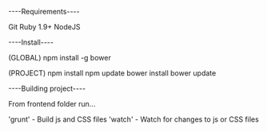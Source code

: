 ----Requirements----

Git Ruby 1.9+ NodeJS


----Install----

(GLOBAL)
npm install -g bower

(PROJECT)
npm install
npm update
bower install
bower update

----Building project----

From frontend folder run...

'grunt' - Build js and CSS files
'watch' - Watch for changes to js or CSS files
